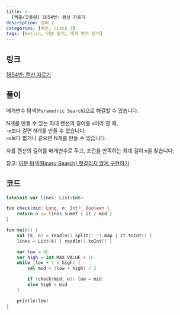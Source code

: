 ```yaml
---
title: >-
  [백준/코틀린] 1654번: 랜선 자르기
description: 실버 2
categories: [백준, CLASS 3]
tags: [kotlin, 이분 탐색, 매개 변수 탐색]
---
```


## 링크
[1654번: 랜선 자르기](https://www.acmicpc.net/problem/1654)

## 풀이
<span class="txt_bg">매개변수 탐색(`Parametric Search`)</span>으로 해결할 수 있습니다.

N개를 만들 수 있는 최대 랜선의 길이를 `m`이라 할 때,\
-`m`보다 길면 N개를 만들 수 없습니다.\
-`m`보다 짧거나 같으면 N개를 만들 수 있습니다.

자를 랜선의 길이를 매개변수로 두고, 조건을 만족하는 최대 길이 `m`을 찾습니다.

참고: [이분 탐색(Binary Search) 헷갈리지 않게 구현하기](https://www.acmicpc.net/blog/view/109)

## 코드
```kotlin
lateinit var lines: List<Int>

fun check(mid: Long, n: Int): Boolean {
    return n <= lines.sumOf { it / mid }
}

fun main() {
    val (k, n) = readln().split(" ").map { it.toInt() }
    lines = List(k) { readln().toInt() }

    var low = 0L
    var high = Int.MAX_VALUE + 1L
    while (low + 1 < high) {
        val mid = (low + high) / 2

        if (check(mid, n)) low = mid
        else high = mid
    }

    println(low)
}

```
